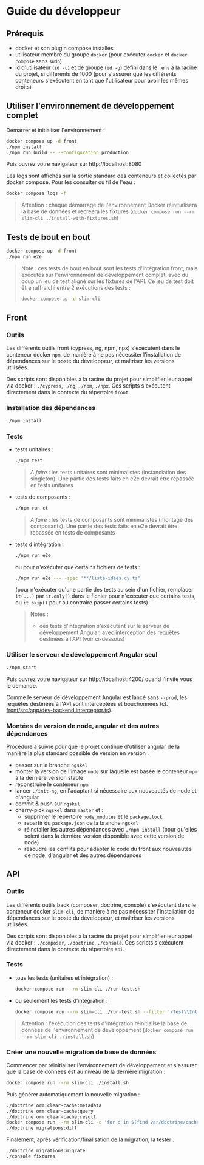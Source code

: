 # Guide du développeur

## Prérequis

- docker et son plugin compose installés
- utilisateur membre du groupe `docker` (pour exécuter `docker` et `docker compose` sans `sudo`)
- id d'utilisateur (`id -u`) et de groupe (`id -g`) défini dans le `.env` à la racine du projet, si différents de 1000
  (pour s'assurer que les différents conteneurs s'exécutent en tant que l'utilisateur pour avoir les mêmes droits)

## Utiliser l'environnement de développement complet

Démarrer et initialiser l'environnement :

```bash
docker compose up -d front
./npm install
./npm run build -- --configuration production
```

Puis ouvrez votre navigateur sur http://localhost:8080

Les logs sont affichés sur la sortie standard des conteneurs et collectés par docker compose.
Pour les consulter ou fil de l'eau :

```bash
docker compose logs -f
```

> Attention : chaque démarrage de l'environnement Docker
> réinitialisera la base de données et recréera les fixtures
> (`docker compose run --rm slim-cli ./install-with-fixtures.sh`)

## Tests de bout en bout

```bash
docker compose up -d front
./npm run e2e
```

> Note : ces tests de bout en bout sont les tests d'intégration front,
> mais exécutés sur l'environnement de développement complet,
> avec du coup un jeu de test aligné sur les fixtures de l'API.
> Ce jeu de test doit être raffraichi entre 2 exécutions des tests :
> 
> ```bash
> docker compose up -d slim-cli
> ```

## Front

### Outils

Les différents outils front (cypress, ng, npm, npx) s'exécutent dans le conteneur docker `npm`, de manière à ne pas nécessiter l'installation de dépendances sur le poste du développeur, et maîtriser les versions utilisées.

Des scripts sont disponibles à la racine du projet pour simplifier leur appel via docker : `./cypress`, `./ng`, `./npm`, `./npx`.
Ces scripts s'exécutent directement dans le contexte du répertoire `front`.

### Installation des dépendances

```bash
./npm install
```

### Tests

- tests unitaires :

  ```bash
  ./npm test
  ```

  > *A faire* : les tests unitaires sont minimalistes (instanciation des singleton).
  > Une partie des tests faits en e2e devrait être repassée en tests unitaires

- tests de composants :

  ```bash
  ./npm run ct
  ```

  > *A faire* : les tests de composants sont minimalistes (montage des composants).
  > Une partie des tests faits en e2e devrait être repassée en tests de composants

- tests d'intégration :

  ```bash
  ./npm run e2e
  ```

  ou pour n'exécuter que certains fichiers de tests :

  ```bash
  ./npm run e2e --- -spec '**/liste-idees.cy.ts'
  ```

  (pour n'exécuter qu'une partie des tests au sein d'un fichier,
  remplacer `it(...)` par `it.only()` dans le fichier pour n'exécuter que certains tests,
  ou `it.skip()` pour au contraire passer certains tests)

  > Notes :
  > - ces tests d'intégration s'exécutent sur le serveur de développement Angular,
  >   avec interception des requêtes destinées à l'API (voir ci-dessous)

### Utiliser le serveur de développement Angular seul

```bash
./npm start
```

Puis ouvrez votre navigateur sur http://localhost:4200/
quand l'invite vous le demande.

Comme le serveur de développement Angular est lancé sans `--prod`,
les requêtes destinées à l'API sont interceptées et bouchonnées
(cf. [front/src/app/dev-backend.interceptor.ts](./front/src/app/dev-backend.interceptor.ts)).

### Montées de version de node, angular et des autres dépendances

Procédure à suivre pour que le projet continue d'utiliser angular de la manière la plus standard possible de version en version :

- passer sur la branche `ngskel`
- monter la version de l'image `node` sur laquelle est basée le conteneur `npm` à la dernière version stable
- reconstruire le conteneur `npm`
- lancer `./init-ng`, en l'adaptant si nécessaire aux nouveautés de node et d'angular
- commit & push sur `ngskel`
- cherry-pick `ngskel` dans `master` et :
  - supprimer le répertoire `node_modules` et le `package.lock`
  - repartir du `package.json` de la branche `ngskel`
  - réinstaller les autres dépendances avec `./npm install` (pour qu'elles soient dans la dernière version disponible avec cette version de node)
  - résoudre les conflits pour adapter le code du front aux nouveautés de node, d'angular et des autres dépendances

## API

### Outils

Les différents outils back (composer, doctrine, console) s'exécutent dans le conteneur docker `slim-cli`, de manière à ne pas nécessiter l'installation de dépendances sur le poste du développeur, et maîtriser les versions utilisées.

Des scripts sont disponibles à la racine du projet pour simplifier leur appel via docker : `./composer`, `./doctrine`, `./console`.
Ces scripts s'exécutent directement dans le contexte du répertoire `api`.

### Tests

- tous les tests (unitaires et intégration) :

  ```bash
  docker compose run --rm slim-cli ./run-test.sh
  ```

- ou seulement les tests d'intégration :

  ```bash
  docker compose run --rm slim-cli ./run-test.sh --filter '/Test\\Int/'
  ```

> Attention : l'exécution des tests d'intégration
> réinitialise la base de données de l'environnement de développement
> (`docker compose run --rm slim-cli ./install.sh`)

### Créer une nouvelle migration de base de données

Commencer par réinitialiser l'environnement de développement
et s'assurer que la base de données est au niveau de la dernière migration :

```bash
docker compose run --rm slim-cli ./install.sh
```

Puis générer automatiquement la nouvelle migration :

```bash
./doctrine orm:clear-cache:metadata
./doctrine orm:clear-cache:query
./doctrine orm:clear-cache:result
docker compose run --rm slim-cli -c 'for d in $(find var/doctrine/cache -mindepth 1 -type d); do rm -rf "$d"; done'
./doctrine migrations:diff
```

Finalement, après vérification/finalisation de la migration, la tester :

```bash
./doctrine migrations:migrate
./console fixtures
```

